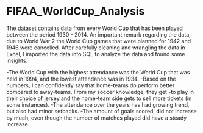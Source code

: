 # FIFAA_WorldCup_Analysis
The dataset contains data from every World Cup that has been played between the period 1930 - 2014. An important remark regarding the data, due to World War 2 the World Cup games that were planned for 1942 and 1946 were cancelled.
After carefully cleaning and wrangling the data in Excel, I imported the data into SQL to analyze the data and found some insights.

-The World Cup with the highest attendance was the World Cup that was held in 1994, and the lowest attendance was in 1934.
-Based on the numbers, I can confidently say that home-teams do perform better compared to away-teams. From my soccer knowledge, they get -to play in their choice of jersey and the home-team side gets to sell more tickets (in some instances).
-The attendance over the years has had growing trend, but also had minor setbacks.
-The amount of goals scored, did not increase by much, even though the number of matches played did have a steady increase.

